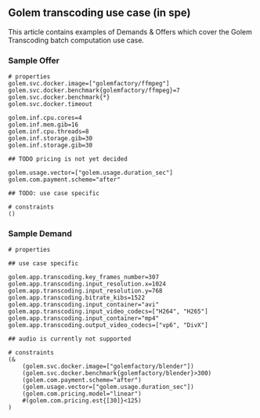 ## Golem transcoding use case (in spe)

This article contains examples of Demands & Offers which cover the Golem Transcoding batch computation use case.


### Sample Offer

```properties
# properties
golem.svc.docker.image=["golemfactory/ffmpeg"]
golem.svc.docker.benchmark{golemfactory/ffmpeg}=7
golem.svc.docker.benchmark{*}
golem.svc.docker.timeout

golem.inf.cpu.cores=4
golem.inf.mem.gib=16
golem.inf.cpu.threads=8
golem.inf.storage.gib=30
golem.inf.storage.gib=30

## TODO pricing is not yet decided

golem.usage.vector=["golem.usage.duration_sec"]
golem.com.payment.scheme="after"

## TODO: use case specific

# constraints
()
```

### Sample Demand

```properties
# properties

## use case specific

golem.app.transcoding.key_frames_number=307
golem.app.transcoding.input_resolution.x=1024
golem.app.transcoding.input_resolution.y=768
golem.app.transcoding.bitrate_kibs=1522
golem.app.transcoding.input_container="avi"
golem.app.transcoding.input_video_codecs=["H264", "H265"]
golem.app.transcoding.input_container="mp4"
golem.app.transcoding.output_video_codecs=["vp6", "DivX"]

## audio is currently not supported

# constraints
(&
    (golem.svc.docker.image=["golemfactory/blender"])
    (golem.svc.docker.benchmark{golemfactory/blender}>300)
    (golem.com.payment.scheme="after")
    (golem.usage.vector=["golem.usage.duration_sec"])
    (golem.com.pricing.model="linear")
    #(golem.com.pricing.est{[30]}<125)
)

```
